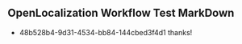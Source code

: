 ## OpenLocalization Workflow Test MarkDown
* 48b528b4-9d31-4534-bb84-144cbed3f4d1 thanks!

<!--HONumber=Aug16_HO3-->


